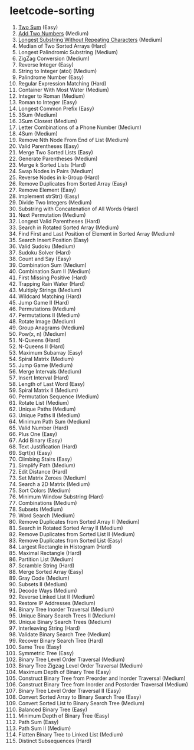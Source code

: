 # leetcode-sorting
0001. [Two Sum](https://leetcode.com/problems/two-sum/) (Easy)  
0002. [Add Two Numbers](https://leetcode.com/problems/add-two-numbers/) (Medium)  
0003. [Longest Substring Without Repeating Characters](https://leetcode.com/problems/longest-substring-without-repeating-characters/) (Medium)  
0004. Median of Two Sorted Arrays (Hard)  
0005. Longest Palindromic Substring (Medium)  
0006. ZigZag Conversion (Medium)  
0007. Reverse Integer (Easy)  
0008. String to Integer (atoi) (Medium)  
0009. Palindrome Number (Easy)  
0010. Regular Expression Matching (Hard)  
0011. Container With Most Water (Medium)  
0012. Integer to Roman (Medium)  
0013. Roman to Integer (Easy)  
0014. Longest Common Prefix (Easy)  
0015. 3Sum (Medium)  
0016. 3Sum Closest (Medium)  
0017. Letter Combinations of a Phone Number (Medium)  
0018. 4Sum (Medium)  
0019. Remove Nth Node From End of List (Medium)  
0020. Valid Parentheses (Easy)  
0021. Merge Two Sorted Lists (Easy)  
0022. Generate Parentheses (Medium)  
0023. Merge k Sorted Lists (Hard)  
0024. Swap Nodes in Pairs (Medium)  
0025. Reverse Nodes in k-Group (Hard)  
0026. Remove Duplicates from Sorted Array (Easy)  
0027. Remove Element (Easy)  
0028. Implement strStr() (Easy)  
0029. Divide Two Integers (Medium)  
0030. Substring with Concatenation of All Words (Hard)  
0031. Next Permutation (Medium)  
0032. Longest Valid Parentheses (Hard)  
0033. Search in Rotated Sorted Array (Medium)  
0034. Find First and Last Position of Element in Sorted Array (Medium)  
0035. Search Insert Position (Easy)  
0036. Valid Sudoku (Medium)  
0037. Sudoku Solver (Hard)  
0038. Count and Say (Easy)  
0039. Combination Sum (Medium)  
0040. Combination Sum II (Medium)  
0041. First Missing Positive (Hard)  
0042. Trapping Rain Water (Hard)  
0043. Multiply Strings (Medium)  
0044. Wildcard Matching (Hard)  
0045. Jump Game II (Hard)  
0046. Permutations (Medium)  
0047. Permutations II (Medium)  
0048. Rotate Image (Medium)  
0049. Group Anagrams (Medium)  
0050. Pow(x, n) (Medium)  
0051. N-Queens (Hard)  
0052. N-Queens II (Hard)  
0053. Maximum Subarray (Easy)  
0054. Spiral Matrix (Medium)  
0055. Jump Game (Medium)  
0056. Merge Intervals (Medium)  
0057. Insert Interval (Hard)  
0058. Length of Last Word (Easy)  
0059. Spiral Matrix II (Medium)  
0060. Permutation Sequence (Medium)  
0061. Rotate List (Medium)  
0062. Unique Paths (Medium)  
0063. Unique Paths II (Medium)  
0064. Minimum Path Sum (Medium)  
0065. Valid Number (Hard)  
0066. Plus One (Easy)  
0067. Add Binary (Easy)  
0068. Text Justification (Hard)  
0069. Sqrt(x) (Easy)  
0070. Climbing Stairs (Easy)  
0071. Simplify Path (Medium)  
0072. Edit Distance (Hard)  
0073. Set Matrix Zeroes (Medium)  
0074. Search a 2D Matrix (Medium)  
0075. Sort Colors (Medium)  
0076. Minimum Window Substring (Hard)  
0077. Combinations (Medium)  
0078. Subsets (Medium)  
0079. Word Search (Medium)   
0080. Remove Duplicates from Sorted Array II (Medium)  
0081. Search in Rotated Sorted Array II (Medium)  
0082. Remove Duplicates from Sorted List II (Medium)  
0083. Remove Duplicates from Sorted List (Easy)  
0084. Largest Rectangle in Histogram (Hard)  
0085. Maximal Rectangle (Hard)  
0086. Partition List (Medium)  
0087. Scramble String (Hard)  
0088. Merge Sorted Array (Easy)  
0089. Gray Code (Medium)  
0090. Subsets II (Medium)  
0091. Decode Ways (Medium)  
0092. Reverse Linked List II (Medium)  
0093. Restore IP Addresses (Medium)  
0094. Binary Tree Inorder Traversal (Medium)  
0095. Unique Binary Search Trees II (Medium)  
0096. Unique Binary Search Trees (Medium)  
0097. Interleaving String (Hard)  
0098. Validate Binary Search Tree (Medium)  
0099. Recover Binary Search Tree (Hard)  
0100. Same Tree (Easy)  
0101. Symmetric Tree (Easy)  
0102. Binary Tree Level Order Traversal (Medium)  
0103. Binary Tree Zigzag Level Order Traversal (Medium)  
0104. Maximum Depth of Binary Tree (Easy)  
0105. Construct Binary Tree from Preorder and Inorder Traversal (Medium)  
0106. Construct Binary Tree from Inorder and Postorder Traversal (Medium)  
0107. Binary Tree Level Order Traversal II (Easy)  
0108. Convert Sorted Array to Binary Search Tree (Easy)  
0109. Convert Sorted List to Binary Search Tree (Medium)  
0110. Balanced Binary Tree (Easy)  
0111. Minimum Depth of Binary Tree (Easy)  
0112. Path Sum (Easy)  
0113. Path Sum II (Medium)  
0114. Flatten Binary Tree to Linked List (Medium)  
0115. Distinct Subsequences (Hard)  
